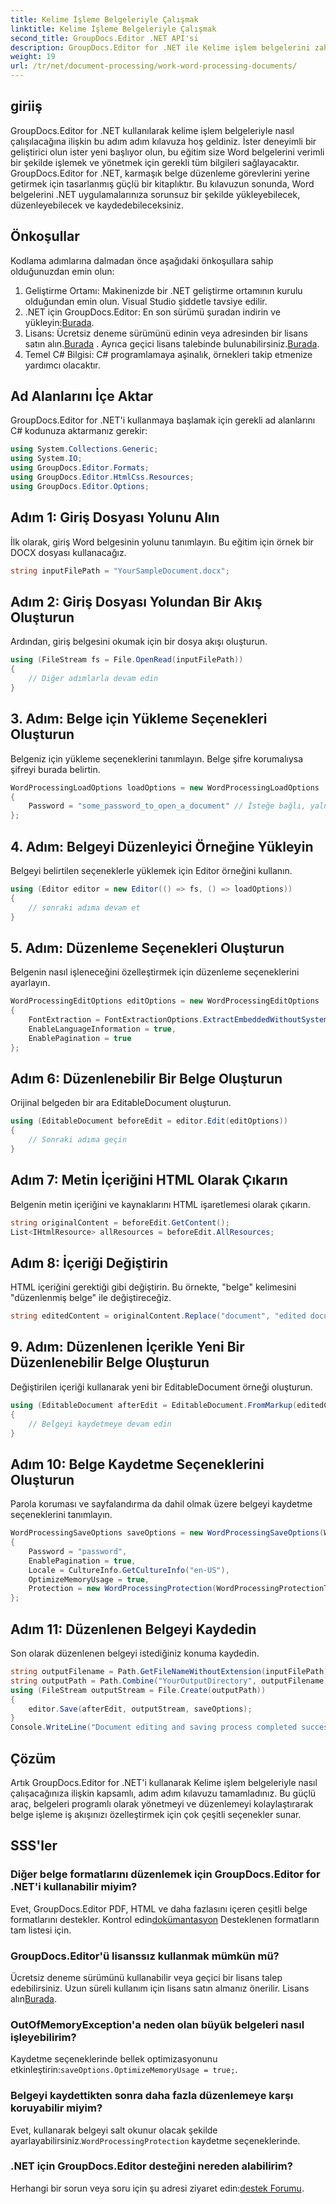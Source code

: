 ```yaml
---
title: Kelime İşleme Belgeleriyle Çalışmak
linktitle: Kelime İşleme Belgeleriyle Çalışmak
second_title: GroupDocs.Editor .NET API'si
description: GroupDocs.Editor for .NET ile Kelime işlem belgelerini zahmetsizce düzenleyin. Belge yönetimi becerilerinizi geliştirmek için ayrıntılı, adım adım eğitimimizi izleyin.
weight: 19
url: /tr/net/document-processing/work-word-processing-documents/
---
```

## giriiş
GroupDocs.Editor for .NET kullanılarak kelime işlem belgeleriyle nasıl çalışılacağına ilişkin bu adım adım kılavuza hoş geldiniz. İster deneyimli bir geliştirici olun ister yeni başlıyor olun, bu eğitim size Word belgelerini verimli bir şekilde işlemek ve yönetmek için gerekli tüm bilgileri sağlayacaktır. GroupDocs.Editor for .NET, karmaşık belge düzenleme görevlerini yerine getirmek için tasarlanmış güçlü bir kitaplıktır. Bu kılavuzun sonunda, Word belgelerini .NET uygulamalarınıza sorunsuz bir şekilde yükleyebilecek, düzenleyebilecek ve kaydedebileceksiniz.
## Önkoşullar
Kodlama adımlarına dalmadan önce aşağıdaki önkoşullara sahip olduğunuzdan emin olun:
1. Geliştirme Ortamı: Makinenizde bir .NET geliştirme ortamının kurulu olduğundan emin olun. Visual Studio şiddetle tavsiye edilir.
2.  .NET için GroupDocs.Editor: En son sürümü şuradan indirin ve yükleyin:[Burada](https://releases.groupdocs.com/editor/net/).
3.  Lisans: Ücretsiz deneme sürümünü edinin veya adresinden bir lisans satın alın.[Burada](https://purchase.groupdocs.com/buy) . Ayrıca geçici lisans talebinde bulunabilirsiniz.[Burada](https://purchase.groupdocs.com/temporary-license/).
4. Temel C# Bilgisi: C# programlamaya aşinalık, örnekleri takip etmenize yardımcı olacaktır.
## Ad Alanlarını İçe Aktar
GroupDocs.Editor for .NET'i kullanmaya başlamak için gerekli ad alanlarını C# kodunuza aktarmanız gerekir:
```csharp
using System.Collections.Generic;
using System.IO;
using GroupDocs.Editor.Formats;
using GroupDocs.Editor.HtmlCss.Resources;
using GroupDocs.Editor.Options;
```
## Adım 1: Giriş Dosyası Yolunu Alın
İlk olarak, giriş Word belgesinin yolunu tanımlayın. Bu eğitim için örnek bir DOCX dosyası kullanacağız.
```csharp
string inputFilePath = "YourSampleDocument.docx";
```
## Adım 2: Giriş Dosyası Yolundan Bir Akış Oluşturun
Ardından, giriş belgesini okumak için bir dosya akışı oluşturun.
```csharp
using (FileStream fs = File.OpenRead(inputFilePath))
{
    // Diğer adımlarla devam edin
}
```
## 3. Adım: Belge için Yükleme Seçenekleri Oluşturun
Belgeniz için yükleme seçeneklerini tanımlayın. Belge şifre korumalıysa şifreyi burada belirtin. 
```csharp
WordProcessingLoadOptions loadOptions = new WordProcessingLoadOptions
{
    Password = "some_password_to_open_a_document" // İsteğe bağlı, yalnızca belge korumalıysa
};
```
## 4. Adım: Belgeyi Düzenleyici Örneğine Yükleyin
Belgeyi belirtilen seçeneklerle yüklemek için Editor örneğini kullanın.
```csharp
using (Editor editor = new Editor(() => fs, () => loadOptions))
{
    // sonraki adıma devam et
}
```
## 5. Adım: Düzenleme Seçenekleri Oluşturun
Belgenin nasıl işleneceğini özelleştirmek için düzenleme seçeneklerini ayarlayın.
```csharp
WordProcessingEditOptions editOptions = new WordProcessingEditOptions
{
    FontExtraction = FontExtractionOptions.ExtractEmbeddedWithoutSystem,
    EnableLanguageInformation = true,
    EnablePagination = true
};
```
## Adım 6: Düzenlenebilir Bir Belge Oluşturun
Orijinal belgeden bir ara EditableDocument oluşturun.
```csharp
using (EditableDocument beforeEdit = editor.Edit(editOptions))
{
    // Sonraki adıma geçin
}
```
## Adım 7: Metin İçeriğini HTML Olarak Çıkarın
Belgenin metin içeriğini ve kaynaklarını HTML işaretlemesi olarak çıkarın.
```csharp
string originalContent = beforeEdit.GetContent();
List<IHtmlResource> allResources = beforeEdit.AllResources;
```
## Adım 8: İçeriği Değiştirin
HTML içeriğini gerektiği gibi değiştirin. Bu örnekte, "belge" kelimesini "düzenlenmiş belge" ile değiştireceğiz.
```csharp
string editedContent = originalContent.Replace("document", "edited document");
```
## 9. Adım: Düzenlenen İçerikle Yeni Bir Düzenlenebilir Belge Oluşturun
Değiştirilen içeriği kullanarak yeni bir EditableDocument örneği oluşturun.
```csharp
using (EditableDocument afterEdit = EditableDocument.FromMarkup(editedContent, allResources))
{
    // Belgeyi kaydetmeye devam edin
}
```
## Adım 10: Belge Kaydetme Seçeneklerini Oluşturun
Parola koruması ve sayfalandırma da dahil olmak üzere belgeyi kaydetme seçeneklerini tanımlayın.
```csharp
WordProcessingSaveOptions saveOptions = new WordProcessingSaveOptions(WordProcessingFormats.Docm)
{
    Password = "password",
    EnablePagination = true,
    Locale = CultureInfo.GetCultureInfo("en-US"),
    OptimizeMemoryUsage = true,
    Protection = new WordProcessingProtection(WordProcessingProtectionType.ReadOnly, "write_password")
};
```
## Adım 11: Düzenlenen Belgeyi Kaydedin
Son olarak düzenlenen belgeyi istediğiniz konuma kaydedin.
```csharp
string outputFilename = Path.GetFileNameWithoutExtension(inputFilePath) + ".docm";
string outputPath = Path.Combine("YourOutputDirectory", outputFilename);
using (FileStream outputStream = File.Create(outputPath))
{
    editor.Save(afterEdit, outputStream, saveOptions);
}
Console.WriteLine("Document editing and saving process completed successfully.");
```
## Çözüm
Artık GroupDocs.Editor for .NET'i kullanarak Kelime işlem belgeleriyle nasıl çalışacağınıza ilişkin kapsamlı, adım adım kılavuzu tamamladınız. Bu güçlü araç, belgeleri programlı olarak yönetmeyi ve düzenlemeyi kolaylaştırarak belge işleme iş akışınızı özelleştirmek için çok çeşitli seçenekler sunar.
## SSS'ler
### Diğer belge formatlarını düzenlemek için GroupDocs.Editor for .NET'i kullanabilir miyim?
 Evet, GroupDocs.Editor PDF, HTML ve daha fazlasını içeren çeşitli belge formatlarını destekler. Kontrol edin[dokümantasyon](https://tutorials.groupdocs.com/editor/net/) Desteklenen formatların tam listesi için.
### GroupDocs.Editor'ü lisanssız kullanmak mümkün mü?
 Ücretsiz deneme sürümünü kullanabilir veya geçici bir lisans talep edebilirsiniz. Uzun süreli kullanım için lisans satın almanız önerilir. Lisans alın[Burada](https://purchase.groupdocs.com/buy).
### OutOfMemoryException'a neden olan büyük belgeleri nasıl işleyebilirim?
 Kaydetme seçeneklerinde bellek optimizasyonunu etkinleştirin:`saveOptions.OptimizeMemoryUsage = true;`.
### Belgeyi kaydettikten sonra daha fazla düzenlemeye karşı koruyabilir miyim?
 Evet, kullanarak belgeyi salt okunur olacak şekilde ayarlayabilirsiniz.`WordProcessingProtection` kaydetme seçeneklerinde.
### .NET için GroupDocs.Editor desteğini nereden alabilirim?
 Herhangi bir sorun veya soru için şu adresi ziyaret edin:[destek Forumu](https://forum.groupdocs.com/c/editor/20).